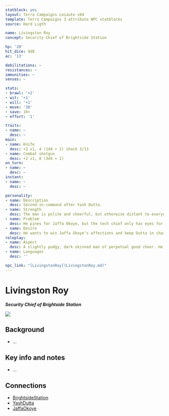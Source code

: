 ```yaml
---
statblock: yes
layout: Terra Campaigns Leiaute v04
template: Terra Campaigns 3-attribute NPC statblocks
source: Hard Ligth

name: Livingston Roy
concept: Security Chief of Brightside Station

hp: '20'
hit_dice: 4d8
ac: '13'

debilitations: ~
resistances: ~
immunities: ~
senses: ~

stats:
- brawl: '+2'
- wit: '+1'
- will: '+1'
- move: '30'
- save: 16+
- effort: '1'

traits:
- name: ~
  desc: ~
main:
- name: Knife
  desc: +2 x1, 4 (1d4 + 2) shock 3/13
- name: Combat shotgun
  desc: +2 x1, 8 (3d4 + 1)
on_turn:
- name: ~
  desc: ~
instant:
- name: ~
  desc: ~

personality:
- name: Description
  desc: Second-in-command after Yash Dutta.
- name: Strength
  desc: The man is polite and cheerful, but otherwise distant to everyone else but his good friend Yash Dutta.
- name: Problem
  desc: He pines for Jaffa Okoye, but the tech chief only has eyes for Randall Bellows.
- name: Desire
  desc: He wants to win Jaffa Okoye’s affections and keep Dutta in charge of Brightside Station.
roleplay:
- name: Aspect
  desc: A slightly pudgy, dark skinned man of perpetual good cheer. He’s always toying idly with a knife.
- name: Languages
  desc: ''

npc_link: "[LivingstonRoy](LivingstonRoy.md)"  
---
```

# Livingston Roy
***Security Chief of Brightside Station***

![](https://i.imgur.com/xMXC8Lz.png)

## Background
- ...

## Key info and notes
- ...

## Connections
- [BrightsideStation](../locations/BrightsideStation.md)
- [YashDutta](YashDutta.md)
- [JaffaOkoye](JaffaOkoye.md)


